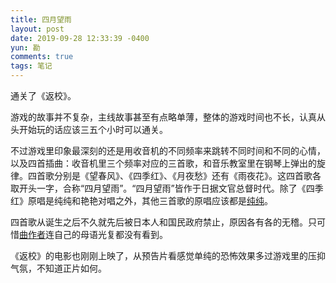 ```yaml
---
title: 四月望雨
layout: post
date: 2019-09-28 12:33:39 -0400
yun: 勘
comments: true
tags: 笔记
---
```

通关了《返校》。

游戏的故事并不复杂，主线故事甚至有点略单薄，整体的游戏时间也不长，认真从头开始玩的话应该三五个小时可以通关。

不过游戏里印象最深刻的还是用收音机的不同频率来跳转不同时间和不同的心情，以及四首插曲：收音机里三个频率对应的三首歌，和音乐教室里在钢琴上弹出的旋律。四首歌分别是《望春风》、《四季红》、《月夜愁》还有《雨夜花》。这四首歌各取开头一字，合称“四月望雨”。“四月望雨”皆作于日据文官总督时代。除了《四季红》原唱是纯纯和艳艳对唱之外，其他三首歌的原唱应该都是[纯纯](https://zh.wikipedia.org/wiki/%E7%B4%94%E7%B4%94_(%E6%AD%8C%E6%89%8B))。

四首歌从诞生之后不久就先后被日本人和国民政府禁止，原因各有各的无稽。只可惜[曲作者](https://zh.wikipedia.org/wiki/%E9%84%A7%E9%9B%A8%E8%B3%A2)连自己的母语光复都没有看到。

《返校》的电影也刚刚上映了，从预告片看感觉单纯的恐怖效果多过游戏里的压抑气氛，不知道正片如何。
